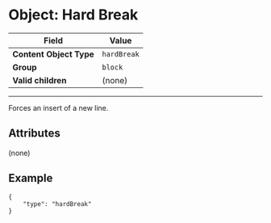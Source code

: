 # Object: Hard Break

| Field                   | Value       |
| ----------------------- | ----------- |
| **Content Object Type** | `hardBreak` |
| **Group**               | `block`     |
| **Valid children**      | (none)      |

---

Forces an insert of a new line.

## Attributes

(none)

## Example

```
{
    "type": "hardBreak"
}
```
